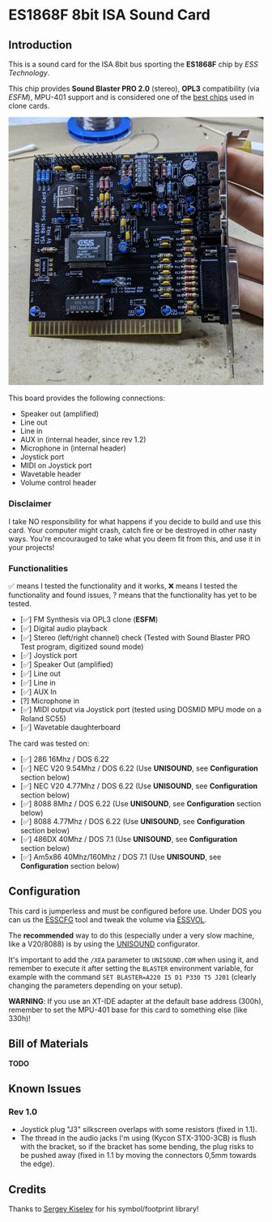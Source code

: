 # ES1868F 8bit ISA Sound Card

## Introduction

This is a sound card for the ISA 8bit bus sporting the **ES1868F** chip by *ESS Technology*.

This chip provides **Sound Blaster PRO 2.0** (stereo), **OPL3** compatibility (via *ESFM*), MPU-401 support and is considered one of the [best chips](https://www.philscomputerlab.com/ess-audiodrive-es1868.html) used in clone cards.

![Rev. 1.1 Board](pics/rev_1.1_board.jpg)

This board provides the following connections:

* Speaker out (amplified)
* Line out
* Line in
* AUX in (internal header, since rev 1.2)
* Microphone in (internal header)
* Joystick port
* MIDI on Joystick port
* Wavetable header
* Volume control header

### Disclaimer

I take NO responsibility for what happens if you decide to build and use this card. Your computer might crash, catch fire or be destroyed in other nasty ways.
You're encourauged to take what you deem fit from this, and use it in your projects!

### Functionalities

✅ means I tested the functionality and it works, ❌ means I tested the functionality and found issues, ? means that the functionality has yet to be tested.

* [✅] FM Synthesis via OPL3 clone (**ESFM**)
* [✅] Digital audio playback
* [✅] Stereo (left/right channel) check (Tested with Sound Blaster PRO Test program, digitized sound mode)
* [✅] Joystick port
* [✅] Speaker Out (amplified)
* [✅] Line out
* [✅] Line in
* [✅] AUX In
* [?] Microphone in
* [✅] MIDI output via Joystick port (tested using DOSMID MPU mode on a Roland SC55)
* [✅] Wavetable daughterboard

The card was tested on:

* [✅] 286 16Mhz / DOS 6.22
* [✅] NEC V20 9.54Mhz / DOS 6.22 (Use **UNISOUND**, see **Configuration** section below)
* [✅] NEC V20 4.77Mhz / DOS 6.22 (Use **UNISOUND**, see **Configuration** section below)
* [✅] 8088 8Mhz / DOS 6.22 (Use **UNISOUND**, see **Configuration** section below)
* [✅] 8088 4.77Mhz / DOS 6.22 (Use **UNISOUND**, see **Configuration** section below)
* [✅] 486DX 40Mhz / DOS 7.1 (Use **UNISOUND**, see **Configuration** section below)
* [✅] Am5x86 40Mhz/160Mhz / DOS 7.1 (Use **UNISOUND**, see **Configuration** section below)

## Configuration

This card is jumperless and must be configured before use.
Under DOS you can us the [ESSCFG](software/ESSCFG.EXE) tool and tweak the volume via [ESSVOL](software/ESSVOL.EXE).

The **recommended** way to do this (especially under a very slow machine, like a V20/8088) is by using the [UNISOUND](https://www.vogons.org/viewtopic.php?f=62&t=72553) configurator.

It's important to add the `/XEA` parameter to `UNISOUND.COM` when using it, and remember to execute it after setting the `BLASTER` environment variable, for example with the command `SET BLASTER=A220 I5 D1 P330 T5 J201` (clearly changing the parameters depending on your setup).

**WARNING**: If you use an XT-IDE adapter at the default base address (300h), remember to set the MPU-401 base for this card to something else (like 330h)!

## Bill of Materials

**TODO**

## Known Issues

### Rev 1.0

* Joystick plug "J3" silkscreen overlaps with some resistors (fixed in 1.1).
* The thread in the audio jacks I'm using (Kycon STX-3100-3CB) is flush with the bracket, so if the bracket has some bending, the plug risks to be pushed away (fixed in 1.1 by moving the connectors 0,5mm towards the edge).

## Credits

Thanks to [Sergey Kiselev](https://github.com/skiselev) for his symbol/footprint library!

